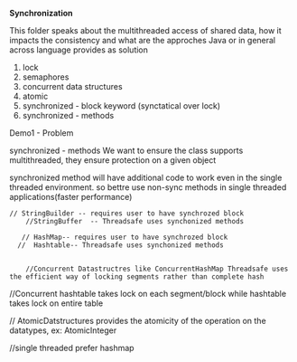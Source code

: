 **Synchronization**

This folder speaks about the multithreaded access of shared data, how it impacts the consistency 
and what are the approches Java or in general across language provides as solution


1. lock
2. semaphores
3. concurrent data structures
4. atomic 
5. synchronized - block keyword (synctatical over lock)
6. synchronized - methods

Demo1 - Problem


synchronized - methods
 We want to ensure the class supports multithreaded, they ensure protection on a given object


synchronized method will have additional code to work even in the single threaded environment.
so bettre use non-sync methods in single threaded applications(faster performance)

    // StringBuilder -- requires user to have synchrozed block
        //StringBuffer  -- Threadsafe uses synchonized methods

       // HashMap-- requires user to have synchrozed block
      //  Hashtable-- Threadsafe uses synchonized methods
        
        
        //Concurrent Datastructres like ConcurrentHashMap Threadsafe uses the efficient way of locking segments rather than complete hash
//Concurrent hashtable takes lock on each segment/block
while hashtable takes lock on entire table

// AtomicDatstructures provides the atomicity of the operation on the datatypes, ex: AtomicInteger


//single threaded prefer hashmap